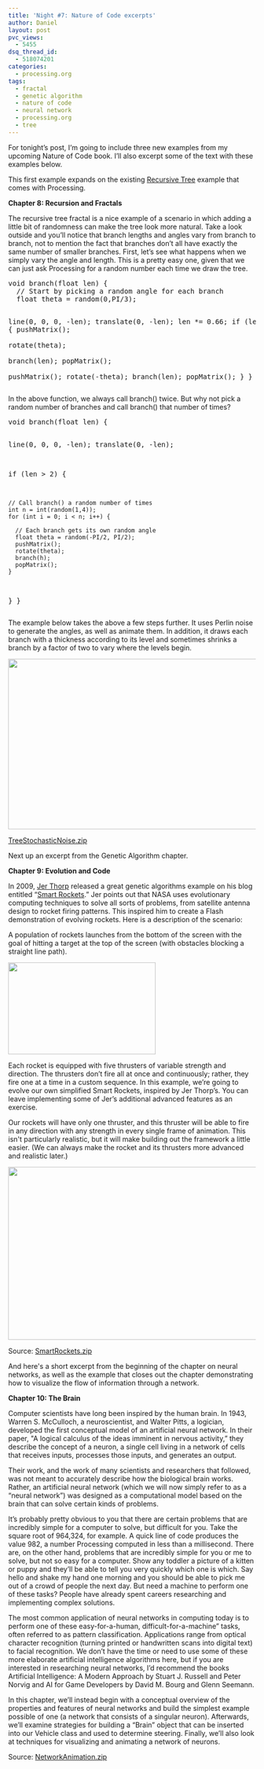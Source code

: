 ```yaml
---
title: 'Night #7: Nature of Code excerpts'
author: Daniel
layout: post
pvc_views:
  - 5455
dsq_thread_id:
  - 518074201
categories:
  - processing.org
tags:
  - fractal
  - genetic algorithm
  - nature of code
  - neural network
  - processing.org
  - tree
---
```

<p>For tonight&#8217;s post, I&#8217;m going to include three new examples from my upcoming Nature of Code book.  I&#8217;ll also excerpt some of the text with these examples below.</p>
<p>This first example expands on the existing <a href="http://processing.org/learning/topics/tree.html">Recursive Tree</a> example that comes with Processing.</p>
<p><strong>Chapter 8: Recursion and Fractals</strong></p>
<p>The recursive tree fractal is a nice example of a scenario in which adding a little bit of randomness can make the tree look more natural.  Take a look outside and you’ll notice that branch lengths and angles vary from branch to branch, not to mention the fact that branches don’t all have exactly the same number of smaller branches.   First, let’s see what happens when we simply vary the angle and length.  This is a pretty easy one, given that we can just ask Processing for a random number each time we draw the tree.</p>
<pre lang="java">
void branch(float len) {	
  // Start by picking a random angle for each branch
  float theta = random(0,PI/3);  

  line(0, 0, 0, -len);
  translate(0, -len);
  len *= 0.66;
  if (len > 2) {
    pushMatrix();    
    rotate(theta);   
    branch(len);
    popMatrix();     
    pushMatrix();
    rotate(-theta);
    branch(len);
    popMatrix();
  }
}
</pre>
<p>In the above function, we always call branch() twice.  But why not pick a random number of branches and call branch() that number of times?</p>
<pre lang="java">
void branch(float len) {	
  
  line(0, 0, 0, -len);
  translate(0, -len);
  
  if (len > 2) {

    // Call branch() a random number of times
    int n = int(random(1,4));		 
    for (int i = 0; i < n; i++) {	
  
      // Each branch gets its own random angle
      float theta = random(-PI/2, PI/2); 
      pushMatrix();     
      rotate(theta);
      branch(h);
      popMatrix();
    }
  }
}
</pre>
<p>The example below takes the above a few steps further.  It uses Perlin noise to generate the angles, as well as animate them.  In addition, it draws each branch with a thickness according to its level and sometimes shrinks a branch by a factor of two to vary where the levels begin.</p>
<p><a href='http://www.shiffman.net/wp/wp-content/uploads/2011/12/TreeStochasticNoise.zip'><img src="http://www.shiffman.net/wp/wp-content/uploads/2011/12/tree1.png" alt="" title="tree" width="580" height="347" class="alignnone size-full wp-image-1058" /></a></p>
<p><a href='http://www.shiffman.net/wp/wp-content/uploads/2011/12/TreeStochasticNoise.zip'>TreeStochasticNoise.zip</a></p>
<p>Next up an excerpt from the Genetic Algorithm chapter.</p>
<p><strong>Chapter 9: Evolution and Code</strong></p>
<p>In 2009, <a href="http://blog.blprnt.com">Jer Thorp</a>  released a great genetic algorithms example on his blog entitled “<a href="http://blog.blprnt.com/blog/blprnt/project-smart-rockets">Smart Rockets</a>.”   Jer points out that NASA uses evolutionary computing techniques to solve all sorts of problems, from satellite antenna design to rocket firing patterns. This inspired him to create a Flash demonstration of evolving rockets.  Here is a description of the scenario:</p>
<p>A population of rockets launches from the bottom of the screen with the goal of hitting a target at the top of the screen (with obstacles blocking a straight line path).   </p>
<p><img src="http://www.shiffman.net/wp/wp-content/uploads/2011/12/rockets.png" alt="" title="rockets" width="300" height="187" class="alignnone size-full wp-image-1061" /></p>
<p>Each rocket is equipped with five thrusters of variable strength and direction.    The thrusters don’t fire all at once and continuously; rather, they fire one at a time in a custom sequence.  In this example, we’re going to evolve our own simplified Smart Rockets, inspired by Jer Thorp’s.   You can leave implementing some of Jer’s additional advanced features as an exercise.  </p>
<p>Our rockets will have only one thruster, and this thruster will be able to fire in any direction with any strength in every single frame of animation.  This isn't particularly realistic, but it will make building out the framework a little easier. (We can always make the rocket and its thrusters more advanced and realistic later.)   </p>
<p><a href='http://www.shiffman.net/wp/wp-content/uploads/2011/12/SmartRockets.zip'><img src="http://www.shiffman.net/wp/wp-content/uploads/2011/12/rockets2.png" alt="" title="rockets2" width="590" height="352" class="alignnone size-full wp-image-1063" /></a></p>
<p>Source: <a href='http://www.shiffman.net/wp/wp-content/uploads/2011/12/SmartRockets.zip'>SmartRockets.zip</a></p>
<p>And here's a short excerpt from the beginning of the chapter on neural networks, as well as the example that closes out the chapter demonstrating how to visualize the flow of information through a network.</p>
<p><strong>Chapter 10: The Brain</strong></p>
<p>Computer scientists have long been inspired by the human brain.   In 1943, Warren S. McCulloch, a neuroscientist, and Walter Pitts, a logician, developed the first conceptual model of an artificial neural network.  In their paper, "A logical calculus of the ideas imminent in nervous activity,” they describe the concept of a neuron, a single cell living in a network of cells that receives inputs, processes those inputs, and generates an output.</p>
<p>Their work, and the work of many scientists and researchers that followed, was not meant to accurately describe how the biological brain works.  Rather, an artificial neural network (which we will now simply refer to as a “neural network”) was designed as a computational model based on the brain that can solve certain kinds of problems.</p>
<p>It’s probably pretty obvious to you that there are certain problems that are incredibly simple for a computer to solve, but difficult for you.  Take the square root of 964,324, for example.  A quick line of code produces the value 982, a number Processing computed in less than a millisecond.   There are, on the other hand, problems that are incredibly simple for you or me to solve, but not so easy for a computer.   Show any toddler a picture of a kitten or puppy and they’ll be able to tell you very quickly which one is which.   Say hello and shake my hand one morning and you should be able to pick me out of a crowd of people the next day.  But need a machine to perform one of these tasks?  People have already spent careers researching and implementing complex solutions.</p>
<p>The most common application of neural networks in computing today is to perform one of these easy-for-a-human, difficult-for-a-machine” tasks, often referred to as pattern classification.   Applications range from optical character recognition (turning printed or handwritten scans into digital text) to facial recognition.  We don’t have the time or need to use some of these more elaborate artificial intelligence algorithms here, but if you are interested in researching neural networks, I’d recommend the books Artificial Intelligence: A Modern Approach by Stuart J. Russell and Peter Norvig and AI for Game Developers by David M. Bourg and Glenn Seemann.</p>
<p>In this chapter, we’ll instead begin with a conceptual overview of the properties and features of neural networks and build the simplest example possible of one (a network that consists of a singular neuron).  Afterwards, we’ll examine strategies for building a “Brain” object that can be inserted into our Vehicle class and used to determine steering.   Finally, we’ll also look at techniques for visualizing and animating a network of neurons.</p>
<p><script type="application/processing"></p>
<p>Network network;</p>
<p>void setup() {
  size(590, 360); 
  smooth();</p>
<p>  // Create the Network object
  network = new Network(width/2, height/2);</p>
<p>  // Create a bunch of Neurons
  Neuron a = new Neuron(-300, 0);
  Neuron b = new Neuron(-200, 0);
  Neuron c = new Neuron(0, 100);
  Neuron d = new Neuron(0, -100);
  Neuron e = new Neuron(200, 0);
  Neuron f = new Neuron(300, 0);</p>
<p>  // Connect them
  network.connect(a, b,1);
  network.connect(b, c,random(1));
  network.connect(b, d,random(1));
  network.connect(c, e,random(1));
  network.connect(d, e,random(1));
  network.connect(e, f,1);</p>
<p>  // Add them to the Network
  network.addNeuron(a);
  network.addNeuron(b);
  network.addNeuron(c);
  network.addNeuron(d);
  network.addNeuron(e);
  network.addNeuron(f);
}</p>
<p>void draw() {
  background(255);
  // Update and display the Network
  network.update();
  network.display();</p>
<p>  // Every 30 frames feed in an input
  if (frameCount % 30 == 0) {
    network.feedforward(random(1));
  }
}</p>
<p>class Connection {
  // Connection is from Neuron A to B
  Neuron a;
  Neuron b;</p>
<p>  // Connection has a weight
  float weight;</p>
<p>  // Variables to track the animation
  boolean sending = false;
  PVector sender;</p>
<p>  // Need to store the output for when its time to pass along
  float output = 0;</p>
<p>  Connection(Neuron from, Neuron to, float w) {
    weight = w;
    a = from;
    b = to;
  }</p>
<p>  // The Connection is active
  void feedforward(float val) {
    output = val*weight;        // Compute output
    sender = a.location.get();  // Start animation at Neuron A
    sending = true;             // Turn on sending
  }</p>
<p>  // Update traveling sender
  void update() {
    if (sending) {
      // Use a simple interpolation
      sender.x = lerp(sender.x, b.location.x, 0.1);
      sender.y = lerp(sender.y, b.location.y, 0.1);
      float d = PVector.dist(sender, b.location);
      // If we've reached the end
      if (d < 1) {
        // Pass along the output!
        b.feedforward(output);
        sending = false;
      }
    }
  }</p>
<p>  // Draw line and traveling circle
  void display() {
    stroke(0);
    strokeWeight(1+weight*4);
    line(a.location.x, a.location.y, b.location.x, b.location.y);</p>
<p>    if (sending) {
      fill(0);
      strokeWeight(1);
      ellipse(sender.x, sender.y, 16, 16);
    }
  }
}</p>
<p>class Network {</p>
<p>  // The Network has a list of neurons
  ArrayList neurons;</p>
<p>  // The Network now keeps a duplicate list of all Connection objects.
  // This makes it easier to draw everything in this class
  ArrayList connections;
  PVector location;</p>
<p>  Network(float x, float y) {
    location = new PVector(x, y);
    neurons = new ArrayList();
    connections = new ArrayList();
  }</p>
<p>  // We can add a Neuron
  void addNeuron(Neuron n) {
    neurons.add(n);
  }</p>
<p>  // We can connection two Neurons
  void connect(Neuron a, Neuron b, float weight) {
    Connection c = new Connection(a, b, weight);
    a.addConnection(c);
    // Also add the Connection here
    connections.add(c);
  } </p>
<p>  // Sending an input to the first Neuron
  // We should do something better to track multiple inputs
  void feedforward(float input) {
    Neuron start = (Neuron) neurons.get(0);
    start.feedforward(input);
  }</p>
<p>  // Update the animation
  void update() {
    for (int i = 0; i < connections.size(); i++) {
      Connection c = (Connection) connections.get(i);
      c.update();
    }
  }</p>
<p>  // Draw everything
  void display() {
    pushMatrix();
    translate(location.x, location.y);
    for (int i = 0; i < neurons.size(); i++) {
      Neuron n = (Neuron) neurons.get(i);
      n.display();
    }</p>
<p>    for (int i = 0; i < connections.size(); i++) {
      Connection c = (Connection) connections.get(i);
      c.display();
    }
    popMatrix();
  }
}</p>
<p>// An animated drawing of a Neural Network
// Daniel Shiffman <http://www.shiffman.net>
// Nature of Code</p>
<p>class Neuron {
  // Neuron has a location
  PVector location;</p>
<p>  // Neuron has a list of connections
  ArrayList connections;</p>
<p>  // We now track the inputs and sum them
  float sum = 0;</p>
<p>  // The Neuron's size can be animated
  float r = 32;</p>
<p>  Neuron(float x, float y) {
    location = new PVector(x, y);
    connections = new ArrayList();
  }</p>
<p>  // Add a Connection
  void addConnection(Connection c) {
    connections.add(c);
  } </p>
<p>  // Receive an input
  void feedforward(float input) {
    // Accumulate it
    sum += input;
    // Activate it?
    if (sum > 1) {
      fire();
      sum = 0;  // Reset the sum to 0 if it fires
    }
  }</p>
<p>  // The Neuron fires
  void fire() {
    r = 64;   // It suddenly is bigger</p>
<p>    // We send the output through all connections
    for (int i = 0; i < connections.size(); i++) {
      Connection c = (Connection) connections.get(i);</p>
<p>      c.feedforward(sum);
    }
  }</p>
<p>  // Draw it as a circle
  void display() {
    stroke(0);
    strokeWeight(1);
    // Brightness is mapped to sum
    float b = map(sum, 0, 1, 255, 0);
    fill(b);
    ellipse(location.x, location.y, r, r);</p>
<p>    // Size shrinks down back to original dimensions
    r = lerp(r, 32, 0.1);
  }
}</p>
<p></script></p>
<p>Source: <a href='http://www.shiffman.net/wp/wp-content/uploads/2011/12/NetworkAnimation.zip'>NetworkAnimation.zip</a></script></p>
